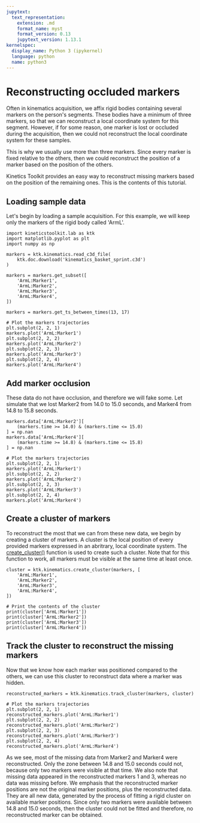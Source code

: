 ```yaml
---
jupytext:
  text_representation:
    extension: .md
    format_name: myst
    format_version: 0.13
    jupytext_version: 1.13.1
kernelspec:
  display_name: Python 3 (ipykernel)
  language: python
  name: python3
---
```


# Reconstructing occluded markers

Often in kinematics acquisition, we affix rigid bodies containing several markers on the person's segments. These bodies have a minimum of three markers, so that we can reconstruct a local coordinate system for this segment. However, if for some reason, one marker is lost or occluded during the acquisition, then we could not reconstruct the local coordinate system for these samples.

This is why we usually use more than three markers. Since every marker is fixed relative to the others, then we could reconstruct the position of a marker based on the position of the others.

Kinetics Toolkit provides an easy way to reconstruct missing markers based on the position of the remaining ones. This is the contents of this tutorial.

## Loading sample data

Let's begin by loading a sample acquisition. For this example, we will keep only the markers of the rigid body called 'ArmL'.

```{code-cell} ipython3
import kineticstoolkit.lab as ktk
import matplotlib.pyplot as plt
import numpy as np

markers = ktk.kinematics.read_c3d_file(
    ktk.doc.download('kinematics_basket_sprint.c3d')
)

markers = markers.get_subset([
    'ArmL:Marker1',
    'ArmL:Marker2',
    'ArmL:Marker3',
    'ArmL:Marker4',
])

markers = markers.get_ts_between_times(13, 17)

# Plot the markers trajectories
plt.subplot(2, 2, 1)
markers.plot('ArmL:Marker1')
plt.subplot(2, 2, 2)
markers.plot('ArmL:Marker2')
plt.subplot(2, 2, 3)
markers.plot('ArmL:Marker3')
plt.subplot(2, 2, 4)
markers.plot('ArmL:Marker4')
```

## Add marker occlusion

These data do not have occlusion, and therefore we will fake some. Let simulate that we lost Marker2 from 14.0 to 15.0 seconds, and Marker4 from 14.8 to 15.8 seconds.

```{code-cell} ipython3
markers.data['ArmL:Marker2'][
    (markers.time >= 14.0) & (markers.time <= 15.0)
] = np.nan
markers.data['ArmL:Marker4'][
    (markers.time >= 14.8) & (markers.time <= 15.8)
] = np.nan

# Plot the markers trajectories
plt.subplot(2, 2, 1)
markers.plot('ArmL:Marker1')
plt.subplot(2, 2, 2)
markers.plot('ArmL:Marker2')
plt.subplot(2, 2, 3)
markers.plot('ArmL:Marker3')
plt.subplot(2, 2, 4)
markers.plot('ArmL:Marker4')
```

## Create a cluster of markers

To reconstruct the most that we can from these new data, we begin by creating a cluster of markers. A cluster is the local position of every provided markers expressed in an abritrary, local coordinate system. The [create_cluster()](../../../api/kineticstoolkit.kinematics.create_cluster.rst) function is used to create such a cluster. Note that for this function to work, all markers must be visible at the same time at least once.

```{code-cell} ipython3
cluster = ktk.kinematics.create_cluster(markers, [
    'ArmL:Marker1',
    'ArmL:Marker2',
    'ArmL:Marker3',
    'ArmL:Marker4',
])

# Print the contents of the cluster
print(cluster['ArmL:Marker1'])
print(cluster['ArmL:Marker2'])
print(cluster['ArmL:Marker3'])
print(cluster['ArmL:Marker4'])
```

## Track the cluster to reconstruct the missing markers

Now that we know how each marker was positioned compared to the others, we can use this cluster to reconstruct data where a marker was hidden.

```{code-cell} ipython3
reconstructed_markers = ktk.kinematics.track_cluster(markers, cluster)

# Plot the markers trajectories
plt.subplot(2, 2, 1)
reconstructed_markers.plot('ArmL:Marker1')
plt.subplot(2, 2, 2)
reconstructed_markers.plot('ArmL:Marker2')
plt.subplot(2, 2, 3)
reconstructed_markers.plot('ArmL:Marker3')
plt.subplot(2, 2, 4)
reconstructed_markers.plot('ArmL:Marker4')
```

As we see, most of the missing data from Marker2 and Marker4 were reconstructed. Only the zone between 14.8 and 15.0 seconds could not, because only two markers were visible at that time. We also note that missing data appeared in the reconstructed markers 1 and 3, whereas no data was missing before. We emphasis that the reconstructed marker positions are not the original marker positions, plus the reconstructed data. They are all new data, generated by the process of fitting a rigid cluster on available marker positions. Since only two markers were available between 14.8 and 15.0 seconds, then the cluster could not be fitted and therefore, no reconstructed marker can be obtained.
